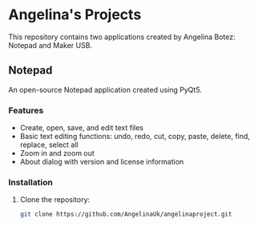 # Angelina's Projects

This repository contains two applications created by Angelina Botez: Notepad and Maker USB.

## Notepad

An open-source Notepad application created using PyQt5.

### Features

- Create, open, save, and edit text files
- Basic text editing functions: undo, redo, cut, copy, paste, delete, find, replace, select all
- Zoom in and zoom out
- About dialog with version and license information

### Installation

1. Clone the repository:
   ```bash
   git clone https://github.com/AngelinaUk/angelinaproject.git
